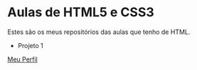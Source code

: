# Aulas de HTML5 e CSS3
Estes são os meus repositórios das aulas que tenho de HTML.

* Projeto 1


[Meu Perfil](http://phstefen.github.io/)

